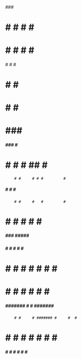   ######    ###   #                   
  #     #  #   #  #    #              
  #     # #     # #    #              
  ######  #     # #    #              
  #       #     # #######             
  #        #   #       #              
  #         ###        #              
                                      
   #####    ###     #    #####        
  #     #  #   #   ##   #     #       
        # #     # # #         #       
   #####  #     #   #    #####        
        # #     #   #         #       
  #     #  #   #    #   #     #       
   #####    ###   #####  #####        
                                      
   #####  #     #    #    #     # ### 
  #     # #     #   # #   #     #  #  
  #       #     #  #   #  #     #  #  
   #####  ####### #     # #######  #  
        # #     # ####### #     #  #  
  #     # #     # #     # #     #  #  
   #####  #     # #     # #     # ### 
